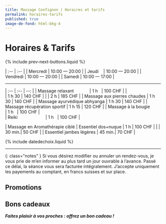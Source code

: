 ```yaml
---
title: Massage Confignon | Horaires et tarifs
permalink: horaires-tarifs
published: true
image-de-fond: html-bkg-4
---
```


# Horaires & Tarifs

{% include prev-next-buttons.liquid %}

| :--      | :--           |
| Mercredi | 10:00 — 20:00 |
| Jeudi    | 10:00 — 20:00 |
| Vendredi | 10:00 — 20:00 |
| Samedi   | 10:00 — 17:00 |

---

| :--                          | :--    | --:     |
| Massage relaxant             | 1 h    | 100 CHF |
|                              | 1 h 30 | 140 CHF |
|                              | 2 h    | 185 CHF |
| Massage aux pierres chaudes  | 1 h 30 | 140 CHF |
| Massage ayurvédique abhyanga | 1 h 30 | 140 CHF |
| Massage récupération sportif | 1 h 15 | 120 CHF |
| Massage à la bougie          | 1 h    | 100 CHF |          
| Reiki                        | 1 h    | 100 CHF |

| Massage en Aromathérapie ciblé
| Essentiel dos+nuque          | 1 h    | 100 CHF |
|                              | 30 min.|  50 CHF |
| Essentiel jambes légères     | 45 min.|  70 CHF |

{% include datedechoix.liquid %}

---

{: class="notes" }
Si vous désirez modifier ou annuler un rendez-vous, je vous prie de m’en informer au plus tard un jour ouvrable à l’avance. Passé ce délai, la séance vous sera facturée intégralement. J’accepte uniquement les payements au comptant, en francs suisses et sur place.

## Promotions


## Bons cadeaux

***<i class="fa fa-gift" aria-hidden="true"></i> Faites plaisir à vos proches :***
***offrez un bon cadeau !***
